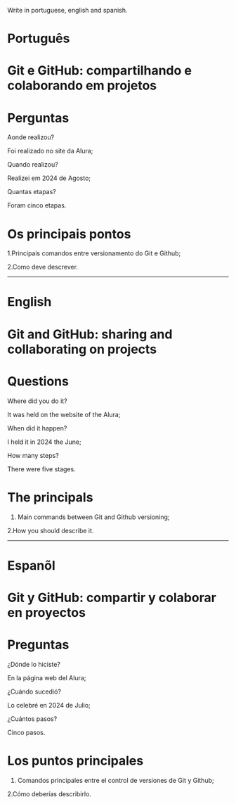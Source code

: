 Write in portuguese, english and spanish.

# Português

# Git e GitHub: compartilhando e colaborando em projetos

# Perguntas

Aonde realizou?

Foi realizado no site da Alura;

Quando realizou?

Realizei em 2024 de Agosto;

Quantas etapas?

Foram cinco etapas.

# Os principais pontos

1.Principais comandos entre versionamento do Git  e Github;

2.Como deve descrever.

--------------------------------------------------------------------------------------------------------------------------------

# English 


# Git and GitHub: sharing and collaborating on projects

# Questions

Where did you do it?

It was held on the website of the Alura;

When did it happen?

I held it in 2024 the June;

How many steps?

There were five stages.

# The principals


1. Main commands between Git and Github versioning;

2.How you should describe it.


--------------------------------------------------------------------------------------------------------------------------------

# Espanõl

#  Git y GitHub: compartir y colaborar en proyectos

# Preguntas

¿Dónde lo hiciste?

En la página web del Alura;

¿Cuándo sucedió?

Lo celebré en 2024 de Julio;

¿Cuántos pasos?

Cinco pasos.

# Los puntos principales

1. Comandos principales entre el control de versiones de Git y Github;

2.Cómo deberías describirlo.

